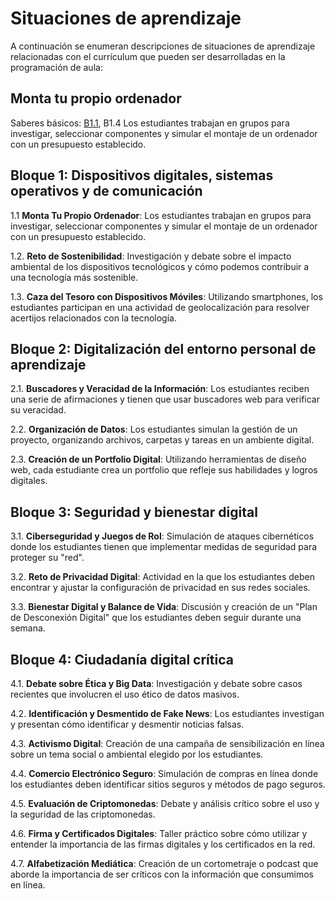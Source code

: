 # Situaciones de aprendizaje

A continuación se enumeran descripciones de situaciones de aprendizaje relacionadas con el currículum que pueden ser desarrolladas en la programación de aula:

## Monta tu propio ordenador

Saberes básicos: [B1.1](050_saberes_basicos.md#b11-arquitectura-de-ordenadores), B1.4
Los estudiantes trabajan en grupos para investigar, seleccionar componentes y simular el montaje de un ordenador con un presupuesto establecido.
 

## Bloque 1: Dispositivos digitales, sistemas operativos y de comunicación

1.1 **Monta Tu Propio Ordenador**: Los estudiantes trabajan en grupos para investigar, seleccionar componentes y simular el montaje de un ordenador con un presupuesto establecido.

1.2. **Reto de Sostenibilidad**: Investigación y debate sobre el impacto ambiental de los dispositivos tecnológicos y cómo podemos contribuir a una tecnología más sostenible.

1.3. **Caza del Tesoro con Dispositivos Móviles**: Utilizando smartphones, los estudiantes participan en una actividad de geolocalización para resolver acertijos relacionados con la tecnología.

## Bloque 2: Digitalización del entorno personal de aprendizaje

2.1. **Buscadores y Veracidad de la Información**: Los estudiantes reciben una serie de afirmaciones y tienen que usar buscadores web para verificar su veracidad.

2.2. **Organización de Datos**: Los estudiantes simulan la gestión de un proyecto, organizando archivos, carpetas y tareas en un ambiente digital.

2.3. **Creación de un Portfolio Digital**: Utilizando herramientas de diseño web, cada estudiante crea un portfolio que refleje sus habilidades y logros digitales.

## Bloque 3: Seguridad y bienestar digital

3.1. **Ciberseguridad y Juegos de Rol**: Simulación de ataques cibernéticos donde los estudiantes tienen que implementar medidas de seguridad para proteger su "red".

3.2. **Reto de Privacidad Digital**: Actividad en la que los estudiantes deben encontrar y ajustar la configuración de privacidad en sus redes sociales.

3.3. **Bienestar Digital y Balance de Vida**: Discusión y creación de un "Plan de Desconexión Digital" que los estudiantes deben seguir durante una semana.

## Bloque 4: Ciudadanía digital crítica

4.1. **Debate sobre Ética y Big Data**: Investigación y debate sobre casos recientes que involucren el uso ético de datos masivos.

4.2. **Identificación y Desmentido de Fake News**: Los estudiantes investigan y presentan cómo identificar y desmentir noticias falsas.

4.3. **Activismo Digital**: Creación de una campaña de sensibilización en línea sobre un tema social o ambiental elegido por los estudiantes.

4.4. **Comercio Electrónico Seguro**: Simulación de compras en línea donde los estudiantes deben identificar sitios seguros y métodos de pago seguros.

4.5. **Evaluación de Criptomonedas**: Debate y análisis crítico sobre el uso y la seguridad de las criptomonedas.

4.6. **Firma y Certificados Digitales**: Taller práctico sobre cómo utilizar y entender la importancia de las firmas digitales y los certificados en la red.

4.7. **Alfabetización Mediática**: Creación de un cortometraje o podcast que aborde la importancia de ser críticos con la información que consumimos en línea.
